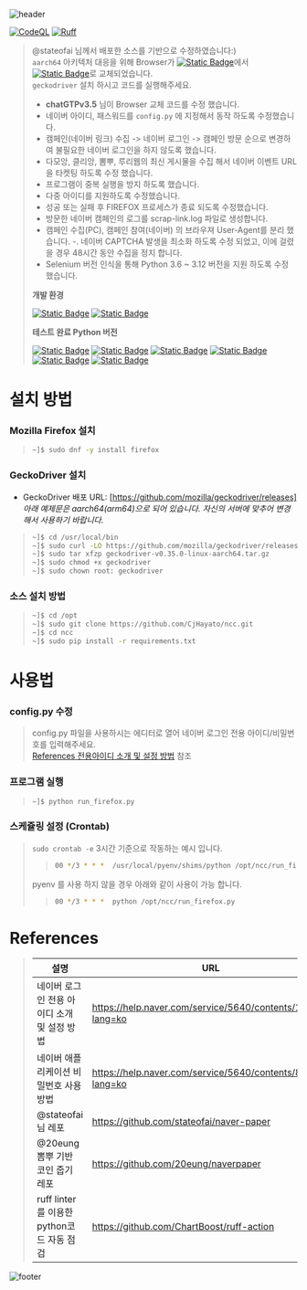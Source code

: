 ![header](https://capsule-render.vercel.app/api?type=waving&color=timeGradient&height=130&section=header&text=CjHayato/ncc&fontSize=30&fontColor=ffffff&fontAlign=80&fontAlignY=40)

[![CodeQL](https://github.com/CjHayato/ncc/actions/workflows/codeql.yml/badge.svg)](https://github.com/CjHayato/ncc/actions/workflows/codeql.yml)
[![Ruff](https://github.com/CjHayato/ncc/actions/workflows/ruff-action.yml/badge.svg)](https://github.com/CjHayato/ncc/actions/workflows/ruff-action.yml)
> @stateofai 님께서 배포한 소스를 기반으로 수정하였습니다:)  
> `aarch64` 아키텍처 대응을 위해 Browser가 [![Static Badge](https://img.shields.io/badge/chrome-_-4285F4?style=plastic&logo=googlechrome)](#)에서 [![Static Badge](https://img.shields.io/badge/firefox-_-FF7139?style=plastic&logo=firefoxbrowser)](#)로 교체되었습니다.  
> `geckodriver` 설치 하시고 코드를 실행해주세요.
>
> - **chatGTPv3.5** 님이 Browser 교체 코드를 수정 했습니다.
> - 네이버 아이디, 패스워드를 `config.py` 에 지정해서 동작 하도록 수정했습니다.
> - 캠페인(네이버 링크) 수집 -> 네이버 로그인 -> 캠페인 방문 순으로 변경하여 불필요한 네이버 로그인을 하지 않도록 했습니다.
> - 다모앙, 클리앙, 뽐뿌, 루리웹의 최신 게시물을 수집 해서 네이버 이벤트 URL 을 타켓팅 하도록 수정 했습니다.
> - 프로그램이 중복 실행을 방지 하도록 했습니다.
> - 다중 아이디를 지원하도록 수정했습니다.
> - 성공 또는 실패 후 FIREFOX 프로세스가 종료 되도록 수정했습니다.
> - 방문한 네이버 캠페인의 로그를 scrap-link.log 파일로 생성합니다.
> - 캠페인 수집(PC), 캠페인 참여(네이버) 의 브라우져 User-Agent를 분리 했습니다.
> -. 네이버 CAPTCHA 발생을 최소화 하도록 수정 되었고, 이에 걸렸을 경우 48시간 동안 수집을 정지 합니다.
> - Selenium 버전 인식을 통해 Python 3.6 ~ 3.12 버전을 지원 하도록 수정 했습니다.
>
> **개발 환경**
> 
> [![Static Badge](https://img.shields.io/badge/Oracle_Cloud_Infrastructure-A1_instance-F80000?style=plastic&logo=oracle)](#)
> [![Static Badge](https://img.shields.io/badge/ORACLE_linux-8_aarch64-F80000?style=plastic&logo=oracle)](#)
>
> **테스트 완료 Python 버전**
> 
> [![Static Badge](https://img.shields.io/badge/Python-3.6-3776AB?style=plastic&logo=python&labelColor=silver)](#)
> [![Static Badge](https://img.shields.io/badge/Python-3.8-3776AB?style=plastic&logo=python&labelColor=silver)](#)
> [![Static Badge](https://img.shields.io/badge/Python-3.9-3776AB?style=plastic&logo=python&labelColor=silver)](#)
> [![Static Badge](https://img.shields.io/badge/(pyenv)Python-3.10-3776AB?style=plastic&logo=python&labelColor=silver)](#)
> [![Static Badge](https://img.shields.io/badge/Python-3.11-3776AB?style=plastic&logo=python&labelColor=silver)](#)
> [![Static Badge](https://img.shields.io/badge/Python-3.12-3776AB?style=plastic&logo=python&labelColor=silver)](#)

# 설치 방법
### Mozilla Firefox 설치
> ```bash
> ~]$ sudo dnf -y install firefox
> ```
### GeckoDriver 설치
- GeckoDriver 배포 URL: [https://github.com/mozilla/geckodriver/releases]<br>
  *아래 예제문은 aarch64(arm64)으로 되어 있습니다. 자신의 서버에 맞추어 변경해서 사용하기 바랍니다.*
> ```bash
> ~]$ cd /usr/local/bin
> ~]$ sudo curl -LO https://github.com/mozilla/geckodriver/releases/download/v0.35.0/geckodriver-v0.35.0-linux-aarch64.tar.gz
> ~]$ sudo tar xfzp geckodriver-v0.35.0-linux-aarch64.tar.gz
> ~]$ sudo chmod +x geckodriver
> ~]$ sudo chown root: geckodriver
> ```

### 소스 설치 방법
> ```bash
> ~]$ cd /opt
> ~]$ sudo git clone https://github.com/CjHayato/ncc.git
> ~]$ cd ncc
> ~]$ sudo pip install -r requirements.txt
> ```

# 사용법
### config.py 수정
> config.py 파일을 사용하시는 에디터로 열어 네이버 로그인 전용 아이디/비밀번호를 입력해주세요.  
[References 전용아이디 소개 및 설정 방법](https://help.naver.com/service/5640/contents/10219?lang=ko) 참조

### 프로그램 실행
> ```bash
> ~]$ python run_firefox.py
> ```

### 스케쥴링 설정 (Crontab)
> `sudo crontab -e` 3시간 기준으로 작동하는 예시 입니다.
>> ```bash
>> 00 */3 * * *  /usr/local/pyenv/shims/python /opt/ncc/run_firefox.py
>> ```
> pyenv 를 사용 하지 않을 경우 아래와 같이 사용이 가능 합니다.
>> ```bash
>> 00 */3 * * *  python /opt/ncc/run_firefox.py
>> ```

# References
> | 설명 | URL |
> |---|---|
> | 네이버 로그인 전용 아이디 소개 및 설정 방법 | https://help.naver.com/service/5640/contents/10219?lang=ko |
> | 네이버 애플리케이션 비밀번호 사용 방법 | https://help.naver.com/service/5640/contents/8584?lang=ko |
> | @stateofai 님 레포 | https://github.com/stateofai/naver-paper |
> | @20eung 뽐뿌 기반 코인 줍기 레포 | https://github.com/20eung/naverpaper |
> | ruff linter를 이용한 python코드 자동 점검 | https://github.com/ChartBoost/ruff-action |

![footer](https://capsule-render.vercel.app/api?type=waving&color=timeGradient&height=70&section=footer)
